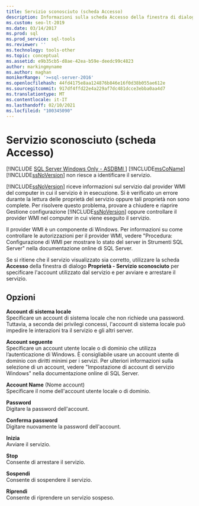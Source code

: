 ```yaml
---
title: Servizio sconosciuto (scheda Accesso)
description: Informazioni sulla scheda Accesso della finestra di dialogo Proprietà - Servizio sconosciuto in SQL Server e su come usarla per specificare un account e avviare o arrestare il servizio.
ms.custom: seo-lt-2019
ms.date: 03/14/2017
ms.prod: sql
ms.prod_service: sql-tools
ms.reviewer: ''
ms.technology: tools-other
ms.topic: conceptual
ms.assetid: e9b35cb5-d8ae-42ea-b59e-deedc99c4823
author: markingmyname
ms.author: maghan
monikerRange: '>=sql-server-2016'
ms.openlocfilehash: 44fd4175e8aa124876b846e16f0d38b055ae612e
ms.sourcegitcommit: 917df4ffd22e4a229af7dc481dcce3ebba0aa4d7
ms.translationtype: MT
ms.contentlocale: it-IT
ms.lasthandoff: 02/10/2021
ms.locfileid: "100345090"
---
```

# <a name="unknown-service-log-on-tab"></a>Servizio sconosciuto (scheda Accesso)
[!INCLUDE [SQL Server Windows Only - ASDBMI ](../../includes/applies-to-version/sql-windows-only-asdbmi.md)]
  [!INCLUDE[msCoName](../../includes/msconame-md.md)] [!INCLUDE[ssNoVersion](../../includes/ssnoversion-md.md)] non riesce a identificare il servizio.  
  
 [!INCLUDE[ssNoVersion](../../includes/ssnoversion-md.md)] riceve informazioni sul servizio dal provider WMI del computer in cui il servizio è in esecuzione. Si è verificato un errore durante la lettura delle proprietà del servizio oppure tali proprietà non sono complete. Per risolvere questo problema, provare a chiudere e riaprire Gestione configurazione [!INCLUDE[ssNoVersion](../../includes/ssnoversion-md.md)] oppure controllare il provider WMI nel computer in cui viene eseguito il servizio.  
  
 Il provider WMI è un componente di Windows. Per informazioni su come controllare le autorizzazioni per il provider WMI, vedere "Procedura: Configurazione di WMI per mostrare lo stato del server in Strumenti SQL Server" nella documentazione online di SQL Server.  
  
 Se si ritiene che il servizio visualizzato sia corretto, utilizzare la scheda **Accesso** della finestra di dialogo **Proprietà - Servizio sconosciuto** per specificare l'account utilizzato dal servizio e per avviare e arrestare il servizio.  
  
## <a name="options"></a>Opzioni  
 **Account di sistema locale**  
 Specificare un account di sistema locale che non richiede una password. Tuttavia, a seconda dei privilegi concessi, l'account di sistema locale può impedire le interazioni tra il servizio e gli altri server.  
  
 **Account seguente**  
 Specificare un account utente locale o di dominio che utilizza l’autenticazione di Windows. È consigliabile usare un account utente di dominio con diritti minimi per i servizi. Per ulteriori informazioni sulla selezione di un account, vedere "Impostazione di account di servizio Windows" nella documentazione online di SQL Server.  
  
 **Account Name** (Nome account)  
 Specificare il nome dell'account utente locale o di dominio.  
  
 **Password**  
 Digitare la password dell'account.  
  
 **Conferma password**  
 Digitare nuovamente la password dell'account.  
  
 **Inizia**  
 Avviare il servizio.  
  
 **Stop**  
 Consente di arrestare il servizio.  
  
 **Sospendi**  
 Consente di sospendere il servizio.  
  
 **Riprendi**  
 Consente di riprendere un servizio sospeso.  
  
  
